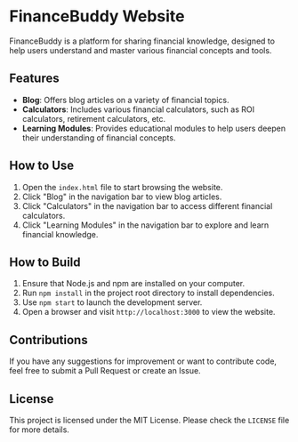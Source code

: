 # FinanceBuddy Website

FinanceBuddy is a platform for sharing financial knowledge, designed to help users understand and master various financial concepts and tools.

## Features

- **Blog**: Offers blog articles on a variety of financial topics.  
- **Calculators**: Includes various financial calculators, such as ROI calculators, retirement calculators, etc.  
- **Learning Modules**: Provides educational modules to help users deepen their understanding of financial concepts.

## How to Use

1. Open the `index.html` file to start browsing the website.  
2. Click "Blog" in the navigation bar to view blog articles.  
3. Click "Calculators" in the navigation bar to access different financial calculators.  
4. Click "Learning Modules" in the navigation bar to explore and learn financial knowledge.

## How to Build

1. Ensure that Node.js and npm are installed on your computer.  
2. Run `npm install` in the project root directory to install dependencies.  
3. Use `npm start` to launch the development server.  
4. Open a browser and visit `http://localhost:3000` to view the website.

## Contributions

If you have any suggestions for improvement or want to contribute code, feel free to submit a Pull Request or create an Issue.

## License

This project is licensed under the MIT License. Please check the `LICENSE` file for more details.
